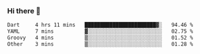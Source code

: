 ### Hi there 👋

<!--START_SECTION:waka-->

```txt
Dart     4 hrs 11 mins   ███████████████████████▓░   94.46 %
YAML     7 mins          ▓░░░░░░░░░░░░░░░░░░░░░░░░   02.75 %
Groovy   4 mins          ▒░░░░░░░░░░░░░░░░░░░░░░░░   01.52 %
Other    3 mins          ▒░░░░░░░░░░░░░░░░░░░░░░░░   01.28 %
```

<!--END_SECTION:waka-->


<!--
**AnkelMauCastillo/AnkelMauCastillo** is a ✨ _special_ ✨ repository because its `README.md` (this file) appears on your GitHub profile.

Here are some ideas to get you started:

- 🔭 I’m currently working on ...
- 🌱 I’m currently learning ...
- 👯 I’m looking to collaborate on ...
- 🤔 I’m looking for help with ...
- 💬 Ask me about ...
- 📫 How to reach me: ...
- 😄 Pronouns: ...
- ⚡ Fun fact: ...
-->
